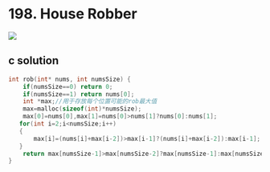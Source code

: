 # 198. House Robber
<img src="https://github.com/vampire1996/LeetCode/blob/master/Problems/101-200/198.%20House%20Robber/problem.png "/>

## c solution
```c
int rob(int* nums, int numsSize) {
    if(numsSize==0) return 0;
    if(numsSize==1) return nums[0];
    int *max;//用于存放每个位置可能的rob最大值
    max=malloc(sizeof(int)*numsSize);
    max[0]=nums[0],max[1]=nums[0]>nums[1]?nums[0]:nums[1];
   for(int i=2;i<numsSize;i++)
   {
       max[i]=(nums[i]+max[i-2])>max[i-1]?(nums[i]+max[i-2]):max[i-1];
   }
    return max[numsSize-1]>max[numsSize-2]?max[numsSize-1]:max[numsSize-2];
}
```
